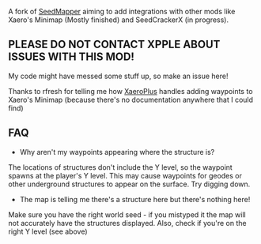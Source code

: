 A fork of [SeedMapper](https://github.com/xpple/SeedMapper) aiming to add integrations with other mods like Xaero's Minimap (Mostly finished) and SeedCrackerX (in progress).
## PLEASE DO NOT CONTACT XPPLE ABOUT ISSUES WITH THIS MOD! 
My code might have messed some stuff up, so make an issue here!

Thanks to rfresh for telling me how [XaeroPlus](https://github.com/rfresh2/XaeroPlus) handles adding waypoints to Xaero's Minimap (because there's no documentation anywhere that I could find)

## FAQ
* Why aren't my waypoints appearing where the structure is?

The locations of structures don't include the Y level, so the waypoint spawns at the player's Y level. This may cause waypoints for geodes or other underground structures to appear on the surface. Try digging down.

* The map is telling me there's a structure here but there's nothing here!

Make sure you have the right world seed - if you mistyped it the map will not accurately have the structures displayed. Also, check if you're on the right Y level (see above)
